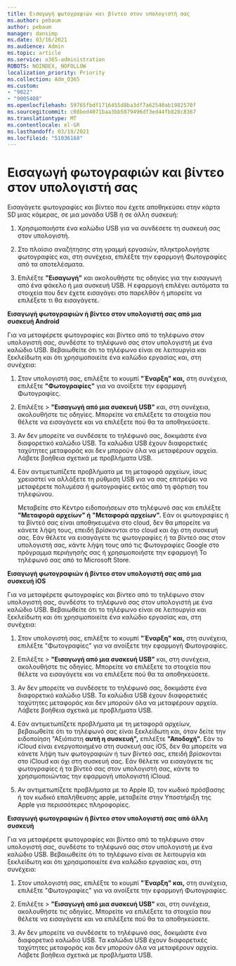```yaml
---
title: Εισαγωγή φωτογραφιών και βίντεο στον υπολογιστή σας
ms.author: pebaum
author: pebaum
manager: dansimp
ms.date: 03/16/2021
ms.audience: Admin
ms.topic: article
ms.service: o365-administration
ROBOTS: NOINDEX, NOFOLLOW
localization_priority: Priority
ms.collection: Adm_O365
ms.custom:
- "9822"
- "9005408"
ms.openlocfilehash: 59765fbdf1716455d8ba3df7a62540ab1982570f
ms.sourcegitcommit: c08bed4071baa3bb5879496df3ed44fb828c8367
ms.translationtype: MT
ms.contentlocale: el-GR
ms.lasthandoff: 03/19/2021
ms.locfileid: "51036168"
---
```

# <a name="import-photos-and-videos-to-your-pc"></a>Εισαγωγή φωτογραφιών και βίντεο στον υπολογιστή σας

Εισαγάγετε φωτογραφίες και βίντεο που έχετε αποθηκεύσει στην κάρτα SD μιας κάμερας, σε μια μονάδα USB ή σε άλλη συσκευή:

1. Χρησιμοποιήστε ένα καλώδιο USB για να συνδέσετε τη συσκευή σας στον υπολογιστή.

1. Στο πλαίσιο αναζήτησης στη γραμμή εργασιών, πληκτρολογήστε φωτογραφίες και, στη συνέχεια, επιλέξτε την εφαρμογή Φωτογραφίες από τα αποτελέσματα.

1. Επιλέξτε **"Εισαγωγή"** και ακολουθήστε τις οδηγίες για την εισαγωγή από ένα φάκελο ή μια συσκευή USB. Η εφαρμογή επιλέγει αυτόματα τα στοιχεία που δεν έχετε εισαγάγει στο παρελθόν ή μπορείτε να επιλέξετε τι θα εισαγάγετε.

**Εισαγωγή φωτογραφιών ή βίντεο στον υπολογιστή σας από μια συσκευή Android**

Για να μεταφέρετε φωτογραφίες και βίντεο από το τηλέφωνο στον υπολογιστή σας, συνδέστε το τηλέφωνό σας στον υπολογιστή με ένα καλώδιο USB. Βεβαιωθείτε ότι το τηλέφωνο είναι σε λειτουργία και ξεκλείδωτη και ότι χρησιμοποιείτε ένα καλώδιο εργασίας και, στη συνέχεια:

1. Στον υπολογιστή σας, επιλέξτε το κουμπί **"Έναρξη" και,** στη συνέχεια, επιλέξτε **"Φωτογραφίες"** για να ανοίξετε την εφαρμογή Φωτογραφίες.

1. Επιλέξτε   >  **"Εισαγωγή από μια συσκευή USB"** και, στη συνέχεια, ακολουθήστε τις οδηγίες. Μπορείτε να επιλέξετε τα στοιχεία που θέλετε να εισαγάγετε και να επιλέξετε πού θα τα αποθηκεύσετε.

1. Αν δεν μπορείτε να συνδέσετε το τηλέφωνό σας, δοκιμάστε ένα διαφορετικό καλώδιο USB. Τα καλώδια USB έχουν διαφορετικές ταχύτητες μεταφοράς και δεν μπορούν όλα να μεταφέρουν αρχεία. Λάβετε βοήθεια σχετικά με προβλήματα USB.

1. Εάν αντιμετωπίζετε προβλήματα με τη μεταφορά αρχείων, ίσως χρειαστεί να αλλάξετε τη ρύθμιση USB για να σας επιτρέψει να μεταφέρετε πολυμέσα ή φωτογραφίες εκτός από τη φόρτιση του τηλεφώνου. 

    Μεταβείτε στο Κέντρο ειδοποιήσεων στο τηλέφωνό σας και επιλέξτε **"Μεταφορά αρχείων" ή** **"Μεταφορά αρχείων".** Εάν οι φωτογραφίες ή τα βίντεό σας είναι αποθηκευμένα στο cloud, δεν θα μπορείτε να κάνετε λήψη τους, επειδή βρίσκονται στο cloud και όχι στη συσκευή σας. Εάν θέλετε να εισαγάγετε τις φωτογραφίες ή τα βίντεό σας στον υπολογιστή σας, κάντε λήψη τους από τις Φωτογραφίες Google στο πρόγραμμα περιήγησής σας ή χρησιμοποιήστε την εφαρμογή Το τηλέφωνό σας από το Microsoft Store.

**Εισαγωγή φωτογραφιών ή βίντεο στον υπολογιστή σας από μια συσκευή iOS**

Για να μεταφέρετε φωτογραφίες και βίντεο από το τηλέφωνο στον υπολογιστή σας, συνδέστε το τηλέφωνό σας στον υπολογιστή με ένα καλώδιο USB. Βεβαιωθείτε ότι το τηλέφωνο είναι σε λειτουργία και ξεκλείδωτη και ότι χρησιμοποιείτε ένα καλώδιο εργασίας και, στη συνέχεια:

1. Στον υπολογιστή σας, επιλέξτε το κουμπί **"Έναρξη" και,** στη συνέχεια, επιλέξτε "Φωτογραφίες" για να ανοίξετε την εφαρμογή Φωτογραφίες.

1. Επιλέξτε   >  **"Εισαγωγή από μια συσκευή USB"** και, στη συνέχεια, ακολουθήστε τις οδηγίες. Μπορείτε να επιλέξετε τα στοιχεία που θέλετε να εισαγάγετε και να επιλέξετε πού θα τα αποθηκεύσετε.

1. Αν δεν μπορείτε να συνδέσετε το τηλέφωνό σας, δοκιμάστε ένα διαφορετικό καλώδιο USB. Τα καλώδια USB έχουν διαφορετικές ταχύτητες μεταφοράς και δεν μπορούν όλα να μεταφέρουν αρχεία. Λάβετε βοήθεια σχετικά με προβλήματα USB.

1. Εάν αντιμετωπίζετε προβλήματα με τη μεταφορά αρχείων, βεβαιωθείτε ότι το τηλέφωνό σας είναι ξεκλείδωτη και, όταν δείτε την ειδοποίηση "Αξιόπιστη **αυτή η συσκευή",** επιλέξτε **"Αποδοχή".** Εάν το iCloud είναι ενεργοποιημένο στη συσκευή σας iOS, δεν θα μπορείτε να κάνετε λήψη των φωτογραφιών ή των βίντεό σας, επειδή βρίσκονται στο iCloud και όχι στη συσκευή σας. Εάν θέλετε να εισαγάγετε τις φωτογραφίες ή τα βίντεό σας στον υπολογιστή σας, κάντε το χρησιμοποιώντας την εφαρμογή υπολογιστή iCloud.

1. Αν αντιμετωπίζετε προβλήματα με το Apple ID, τον κωδικό πρόσβασης ή τον κωδικό επαλήθευσης apple, μεταβείτε στην Υποστήριξη της Apple για περισσότερες πληροφορίες.

**Εισαγωγή φωτογραφιών ή βίντεο στον υπολογιστή σας από άλλη συσκευή**

Για να μεταφέρετε φωτογραφίες και βίντεο από το τηλέφωνο στον υπολογιστή σας, συνδέστε το τηλέφωνό σας στον υπολογιστή με ένα καλώδιο USB. Βεβαιωθείτε ότι το τηλέφωνο είναι σε λειτουργία και ξεκλείδωτη και ότι χρησιμοποιείτε ένα καλώδιο εργασίας και, στη συνέχεια:

1. Στον υπολογιστή σας, επιλέξτε το κουμπί **"Έναρξη" και,** στη συνέχεια, επιλέξτε "Φωτογραφίες" για να ανοίξετε την εφαρμογή Φωτογραφίες.

1. Επιλέξτε   >  **"Εισαγωγή από μια συσκευή USB"** και, στη συνέχεια, ακολουθήστε τις οδηγίες. Μπορείτε να επιλέξετε τα στοιχεία που θέλετε να εισαγάγετε και να επιλέξετε πού θα τα αποθηκεύσετε.

1. Αν δεν μπορείτε να συνδέσετε το τηλέφωνό σας, δοκιμάστε ένα διαφορετικό καλώδιο USB. Τα καλώδια USB έχουν διαφορετικές ταχύτητες μεταφοράς και δεν μπορούν όλα να μεταφέρουν αρχεία. Λάβετε βοήθεια σχετικά με προβλήματα USB.


